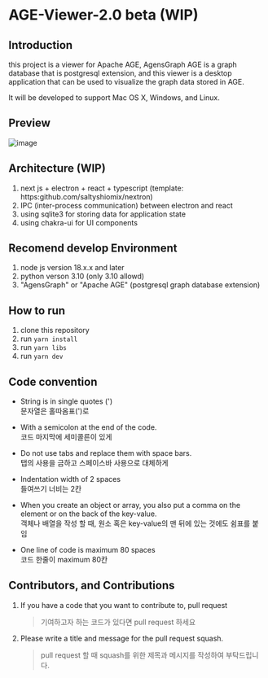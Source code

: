 # AGE-Viewer-2.0 beta (WIP)

## Introduction

this project is a viewer for Apache AGE, AgensGraph
AGE is a graph database that is postgresql extension, and this viewer is a desktop application that can be used to visualize the graph data stored in AGE.

It will be developed to support Mac OS X, Windows, and Linux.

## Preview
![image](https://github.com/user-attachments/assets/e8e0fa1b-7a16-47b0-ae0f-0b4b3b4427b3)


## Architecture (WIP)

1. next js + electron + react + typescript (template: https:github.com/saltyshiomix/nextron)
2. IPC (inter-process communication) between electron and react
3. using sqlite3 for storing data for application state
4. using chakra-ui for UI components

## Recomend develop Environment
  
1. node js version 18.x.x and later
2. python verson 3.10 (only 3.10 allowd)
3. "AgensGraph" or "Apache AGE" (postgresql graph database extension)

## How to run

1. clone this repository
2. run `yarn install`
3. run `yarn libs`
4. run `yarn dev`

## Code convention

- String is in single quotes (') <br/>
  문자열은 홀따옴표(')로

- With a semicolon at the end of the code. <br/>
  코드 마지막에 세미콜른이 있게

- Do not use tabs and replace them with space bars. <br/>
  탭의 사용을 금하고 스페이스바 사용으로 대체하게

- Indentation width of 2 spaces <br/>
  들여쓰기 너비는 2칸

- When you create an object or array, you also put a comma on the element or on the back of the key-value. </br>
  객체나 배열을 작성 할 때, 원소 혹은 key-value의 맨 뒤에 있는 것에도 쉼표를 붙임

- One line of code is maximum 80 spaces </br>
  코드 한줄이 maximum 80칸

## Contributors, and Contributions

1. If you have a code that you want to contribute to, pull request
   >  기여하고자 하는 코드가 있다면 pull request 하세요
3. Please write a title and message for the pull request squash.
   > pull request 할 때 squash를 위한 제목과 메시지를 작성하여 부탁드립니다.

